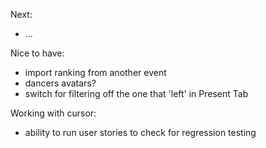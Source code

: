 
Next:
- ...

Nice to have:
- import ranking from another event
- dancers avatars?
- switch for filtering off the one that 'left' in Present Tab

Working with cursor:
- ability to run user stories to check for regression testing
